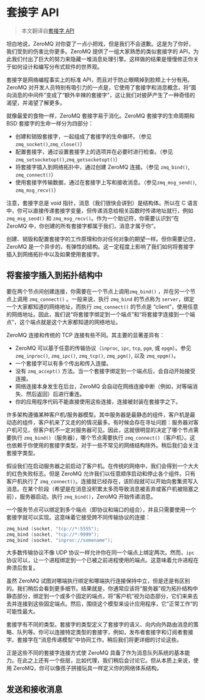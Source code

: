 # 套接字 API

> 本文翻译自[套接字 API](http://zguide.zeromq.org/page:all#The-Socket-API)

坦白地说，ZeroMQ 对你耍了一点小把戏，但是我们不会道歉。这是为了你好，我们受到的伤害比你更多。ZeroMQ 提供了一组大家熟悉的类似套接字的 API，为此我们付出了巨大的努力来隐藏一堆消息处理引擎。这样做的结果是慢慢修正你关于如何设计和编写分布式软件的世界观。

套接字是网络编程事实上的标准 API，而且对于防止眼睛掉到脸颊上十分有用。ZeroMQ 对开发人员特别有吸引力的一点是，它使用了套接字和消息概念，将“面向消息的中间件”变成了“额外辛辣的套接字”，这让我们对披萨产生了一种奇怪的渴望，并渴望了解更多。

就像最爱的食物一样，ZeroMQ 套接字易于消化。ZeroMQ 套接字的生命周期和 BSD 套接字的生命一样分为四部分：

- 创建和销毁套接字，一起组成了套接字的生命循环。（参见 `zmq_socket()`,`zmq_close()`）
- 配置套接字，通过设置套接字上的选项并在必要时进行检查。（参见`zmq_setsocketopt()`,`zmq_getsocketopt()`）
- 将套接字插入到网络拓扑中，通过创建 ZeroMQ 连接。（参见 `zmq_bind()`, `zmq_connect()`）
- 使用套接字传输数据，通过在套接字上写和接收消息。（参见`zmq_msg_send()`, `zmq_msg_recv()`）

注意，套接字总是 void 指针，消息（我们很快会讲到）是结构体。所以在 C 语言中，你可以直接传递套接字变量，但传递消息给相关函数时传递地址就行，例如 `zmq_msg_send()` 和 `zmq_msg_recv()`。作为一个助记符，你需要认识到“在 ZeroMQ 中，你创建的所有套接字都属于我们，消息才属于你”。

创建、销毁和配置套接字的工作原理和你对任何对象的期望一样。但你需要记住，ZeroMQ 是一个异步的，有弹性的结构。这一定程度上影响了我们如何将套接字插入到网络拓扑中以及如果使用套接字。

## 将套接字插入到拓扑结构中

要在两个节点间创建连接，你需要在一个节点上调用`zmq_bind()` ，并在另一个节点上调用 `zmq_connect()` 。一般来说，执行 `zmq_bind` 的节点称为 `server`，绑定一个大家都知道的网络地址，而执行 `zmq_connect()` 的节点是 “client”，使用任意的网络地址。因此，我们说“将套接字绑定到一个端点”和“将套接字连接到一个端点”，这个端点就是这个大家都知道的网络地址。

ZeroMQ 连接和传统的 TCP 连接有些不同。其主要的显著差异有：

- ZeroMQ 可以基于任意的传输协议（`inproc`, `ipc`, `tcp`, `pgm`, 或 `epgm`）。参见`zmq_inproc()`, `zmq_ipc()`, `zmq_tcp()`, `zmq_pgm()`, 以及 `zmq_epgm()`。
- 一个套接字可以有多个传出和传入连接。
- 没有 `zmq_accept()` 方法。当一个套接字绑定到一个端点后，会自动开始接受连接。
- 网络连接本身发生在后台，ZeroMQ 会自动在网络连接中断（例如，对等端消失、然后返回）后进行重连。
- 你的应用程序代码不能直接使用这些连接，连接被封装在套接字之下。

许多架构遵循某种客户机/服务器模型。其中服务器是最静态的组件，客户机是最动态的组件，客户机来了又走的的情况最多。有时候会存在寻址问题：服务器对客户机可见，但客户机不一定对服务器可见。因此，这就很明显的决定了哪个节点需要执行 `zmq_bind()`（服务器），哪个节点需要执行 `zmq_connect()`（客户机）。这也依赖于你使用的套接字类型，对于一些不常见的网络结构除外。稍后我们会关注套接字类型。

假设我们在启动服务器之前启动了客户机。在传统的网络中，我们会得到一个大大的红色失败标志。但是 ZeroMQ 允许我们以任意顺序启动和停止各个组件。只有客户机执行了 `zmq_connect()`。连接就已经存在，该阶段就可以开始向套集资写入消息。在某个阶段（希望是在消息没积累太多而导致消息被丢弃或客户机被阻塞之前），服务器启动，执行 `zmq_bind()`，ZeroMQ 开始传递消息。

一个服务节点可以绑定到多个端点（即协议和端口的组合），并且只需要使用一个套接字就可以实现。这意味着它接受跨不同传输协议的连接：

```c
zmq_bind (socket, "tcp://*:5555");
zmq_bind (socket, "tcp://*:9999");
zmq_bind (socket, "inproc://somename");
```

大多数传输协议不像 UDP 协议一样允许你在同一个端点上绑定两次。然而，`ipc` 协议可以，让一个进程绑定到一个已被之前进程使用的端点。这意味着允许进程在奔溃后恢复。

虽然 ZeroMQ 试图对哪端执行绑定和哪端执行连接保持中立，但是还是有区别的。我们稍后会看到更多细节。结果就是，你通常应该将“服务器”视为拓扑结构中静态部分，绑定到一个或多个固定的端点，将“客户机”视为动态部分，它们来来去去并连接到这些固定端点。然后，围绕这个模型来设计应用程序，它“正常工作”的可能性最大。

套接字有不同的类型。套接字的类型定义了套接字的语义、向内向外路由消息的策略、队列等。你可以连接特定类型的套接字，例如，发布者套接字和订阅者套接字。套接字在“消息传递模型”中协同工作。稍后我们将更详细的讨论这些。

正是这些不同的套接字连接方式使 ZeroMQ 具备了作为消息队列系统的基本能力。在此之上还有一个些层，比如代理，我们稍后会讨论它。但从本质上来说，使用 ZeroMQ，你可以像孩子拼接玩具一样定义你的网络体系结构。

## 发送和接收消息

















